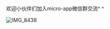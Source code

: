 
欢迎小伙伴们加入micro-app微信群交流^ ^

![IMG_8438](https://github.com/micro-zoe/micro-app/assets/14011130/b91813ef-c47b-4e25-a7a3-cb7f2a91f1c0)














